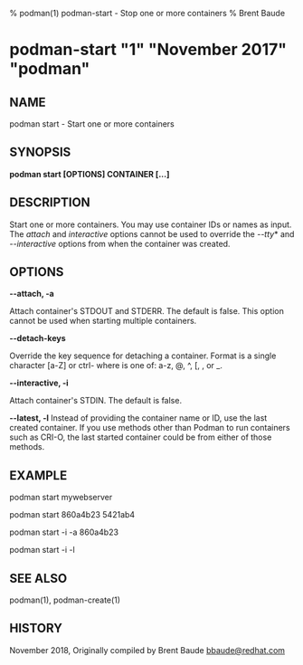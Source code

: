 % podman(1) podman-start - Stop one or more containers
% Brent Baude
# podman-start "1" "November 2017" "podman"

## NAME
podman start - Start one or more containers

## SYNOPSIS
**podman start [OPTIONS] CONTAINER [...]**

## DESCRIPTION
Start one or more containers.  You may use container IDs or names as input.  The *attach* and *interactive*
options cannot be used to override the *--tty** and *--interactive* options from when the container
was created.

## OPTIONS

**--attach, -a**

Attach container's STDOUT and STDERR.  The default is false. This option cannot be used when
starting multiple containers.

**--detach-keys**

Override the key sequence for detaching a container. Format is a single character [a-Z] or
ctrl-<value> where <value> is one of: a-z, @, ^, [, , or _.

**--interactive, -i**

Attach container's STDIN. The default is false.

**--latest, -l**
Instead of providing the container name or ID, use the last created container. If you use methods other than Podman
to run containers such as CRI-O, the last started container could be from either of those methods.

## EXAMPLE

podman start mywebserver

podman start 860a4b23 5421ab4

podman start -i -a 860a4b23

podman start -i -l

## SEE ALSO
podman(1), podman-create(1)

## HISTORY
November 2018, Originally compiled by Brent Baude <bbaude@redhat.com>
